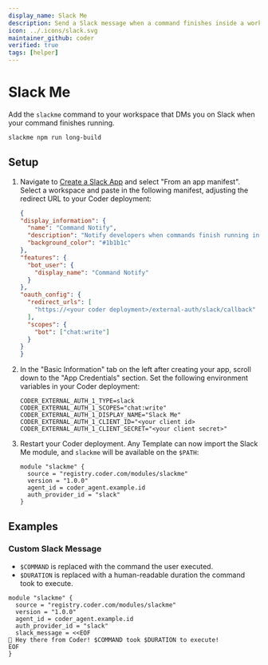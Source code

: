```yaml
---
display_name: Slack Me
description: Send a Slack message when a command finishes inside a workspace!
icon: ../.icons/slack.svg
maintainer_github: coder
verified: true
tags: [helper]
---
```


# Slack Me

Add the `slackme` command to your workspace that DMs you on Slack when your command finishes running.

```bash
slackme npm run long-build
```

## Setup

1. Navigate to [Create a Slack App](https://api.slack.com/apps?new_app=1) and select "From an app manifest". Select a workspace and paste in the following manifest, adjusting the redirect URL to your Coder deployment:

    ```json
    {
    "display_information": {
      "name": "Command Notify",
      "description": "Notify developers when commands finish running inside Coder!",
      "background_color": "#1b1b1c"
    },
    "features": {
      "bot_user": {
        "display_name": "Command Notify"
      }
    },
    "oauth_config": {
      "redirect_urls": [
        "https://<your coder deployment>/external-auth/slack/callback"
      ],
      "scopes": {
        "bot": ["chat:write"]
      }
    }
    }
    ```

2. In the "Basic Information" tab on the left after creating your app, scroll down to the "App Credentials" section. Set the following environment variables in your Coder deployment:

    ```env
    CODER_EXTERNAL_AUTH_1_TYPE=slack
    CODER_EXTERNAL_AUTH_1_SCOPES="chat:write"
    CODER_EXTERNAL_AUTH_1_DISPLAY_NAME="Slack Me"
    CODER_EXTERNAL_AUTH_1_CLIENT_ID="<your client id>
    CODER_EXTERNAL_AUTH_1_CLIENT_SECRET="<your client secret>"
    ```

3. Restart your Coder deployment. Any Template can now import the Slack Me module, and `slackme` will be available on the `$PATH`:

    ```hcl
    module "slackme" {
      source = "registry.coder.com/modules/slackme"
      version = "1.0.0"
      agent_id = coder_agent.example.id
      auth_provider_id = "slack"
    }
    ```

## Examples

### Custom Slack Message

- `$COMMAND` is replaced with the command the user executed.
- `$DURATION` is replaced with a human-readable duration the command took to execute.

```hcl
module "slackme" {
  source = "registry.coder.com/modules/slackme"
  version = "1.0.0"
  agent_id = coder_agent.example.id
  auth_provider_id = "slack"
  slack_message = <<EOF
👋 Hey there from Coder! $COMMAND took $DURATION to execute!
EOF
}
```
